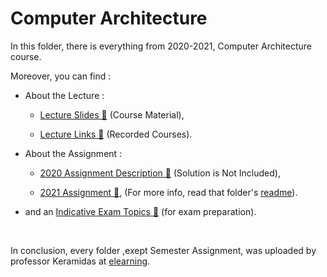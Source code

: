 # Computer Architecture

In this folder, there is everything from 2020-2021, Computer Architecture course.
<br />

Moreover, you can find :
* About the Lecture :
    * [Lecture Slides 📂](https://github.com/tsingi-chris/CSD-Auth/tree/main/3rd%20Semester/Computer%20Architecture/Lecture%20Slides%202021-2022) (Course Material),

    * [Lecture Links 📂](https://github.com/tsingi-chris/CSD-Auth/blob/main/3rd%20Semester/Computer%20Architecture/Lectures%20Links%202020-2021/CA_Recordered_Lectures_2020_FINALE.pdf) (Recorded Courses).

* About the Assignment :
    * [2020 Assignment Description 📂]() (Solution is Not Included),
    
    * [2021 Assignment 📂](), (For more info, read that folder's [readme]()).

* and an [Indicative Exam Topics 📂]() (for exam preparation).

<br />

In conclusion, every folder ,exept Semester Assignment, was uploaded by professor Keramidas at [elearning](https://elearning.auth.gr/course/view.php?id=8100).

